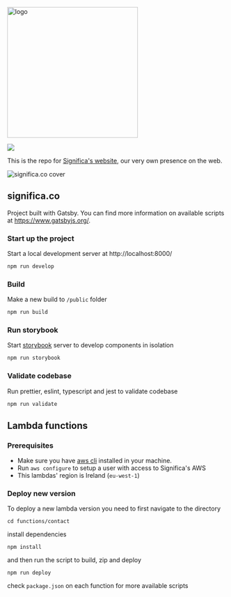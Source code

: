 <a href="https://significa.co"><img src="https://user-images.githubusercontent.com/4838076/70076649-20d29b00-15f7-11ea-9379-e2fa1889a525.png" alt="logo" width="300px"></a>

![](https://github.com/significa/significa.co/workflows/Deploy%20to%20Production/badge.svg)

This is the repo for [Significa's website](https://significa.co/), our very own presence on the web.

![significa.co cover](https://user-images.githubusercontent.com/5202712/71517795-96085780-28a7-11ea-8a6b-ee9b402d6ac4.png)

## significa.co

Project built with Gatsby. You can find more information on available scripts at https://www.gatsbyjs.org/.

### Start up the project
Start a local development server at http://localhost:8000/
```sh
npm run develop
```

### Build
Make a new build to `/public` folder
```sh
npm run build
```

### Run storybook
Start [storybook](https://storybook.js.org/) server to develop components in isolation
```sh
npm run storybook
```

### Validate codebase
Run prettier, eslint, typescript and jest to validate codebase
```sh
npm run validate
```
 
## Lambda functions

### Prerequisites
- Make sure you have [aws cli](https://aws.amazon.com/cli/) installed in your machine.
- Run `aws configure` to setup a user with access to Significa's AWS
- This lambdas' region is Ireland (`eu-west-1`)

### Deploy new version

To deploy a new lambda version you need to first navigate to the directory
```
cd functions/contact
```
install dependencies
```
npm install
```
and then run the script to build, zip and deploy
```
npm run deploy
```

check `package.json` on each function for more available scripts




